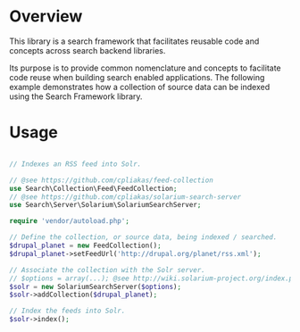 Overview
========

This library is a search framework that facilitates reusable code and concepts
across search backend libraries.

Its purpose is to provide common nomenclature and concepts to facilitate code
reuse when building search enabled applications. The following example
demonstrates how a collection of source data can be indexed using the Search
Framework library.

Usage
=====

```php

// Indexes an RSS feed into Solr.

// @see https://github.com/cpliakas/feed-collection
use Search\Collection\Feed\FeedCollection;
// @see https://github.com/cpliakas/solarium-search-server
use Search\Server\Solarium\SolariumSearchServer;

require 'vendor/autoload.php';

// Define the collection, or source data, being indexed / searched.
$drupal_planet = new FeedCollection();
$drupal_planet->setFeedUrl('http://drupal.org/planet/rss.xml');

// Associate the collection with the Solr server.
// $options = array(...); @see http://wiki.solarium-project.org/index.php/V3:Basic_usage
$solr = new SolariumSearchServer($options);
$solr->addCollection($drupal_planet);

// Index the feeds into Solr.
$solr->index();

```